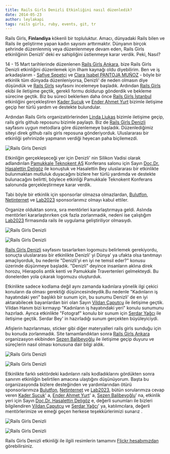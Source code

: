 ```yaml
---
title: Rails Girls Denizli Etkinliğini nasıl düzenledik?
date: 2014-05-23
author: leylakapi
tags: rails girls, ruby, events, git, tr
---
```


Rails Girls, **Finlandiya** kökenli bir  topluluktur. Amacı, dünyadaki Rails bilen ve Rails ile geliştirme yapan kadın sayısını arttırmaktır.
Dünyanın birçok şehrinde düzenlenmiş veya düzenlenmeye devam eden, Rails Girls etkinliğinin Denizli' deki ev sahipliğini üstlenmeye karar verdik. Peki, Nasıl?

14 - 15 Mart tarihlerinde düzenlenen [Rails Girls Ankara](http://railsgirls.com/ankara), bize Rails Girls Denizli etkinliğini düzenlemek için ilham kaynağı oldu diyebilirim. Ben ve iş arkadaşlarım - [Safiye Sepetçi](https://twitter.com/safiyesepetci)
ve [Clara Isabel PANTOJA MUÑOZ](https://twitter.com/klapancg) - böyle bir etkinlik tüm dünyada düzenleniyorsa, Denizli' de neden olmasın diye düşündük ve [Rails Girls](http://railsgirls.com/)
sayfasını incelemeye başladık. Ardından [Rails Girls](http://railsgirls.com/) ekibi ile iletişime geçtik, gerekli formu doldurup gönderdik ve bekleme sürecine geçtik.
Biz bu süreci beklerken daha önce [Rails Girls İstanbul](http://railsgirls.com/istanbul) etkinliğini gerçekleştiren [Kader Sucuk](https://twitter.com/sucuklukfasulye) ve [Ender Ahmet Yurt](https://twitter.com/enderahmetyurt) bizimle iletişime geçip
her türlü yardım ve destekte bulundular.

Ardından Rails Girls organizatörlerinden [Linda Liukas](https://twitter.com/lindaliukas) bizimle iletişime geçip, rails girls github reposunu bizimle paylaştı.
Biz de [Rails Girls Denizli](http://railsgirls.com/denizli) sayfasını uygun metodlara göre düzenlemeye başladık. Düzenlediğimiz siteyi direk github rails girls reposuna gönderiyorduk.
Uluslararası bir etkinliği şehrinizde yapmanın verdiği heyecan paha biçilemezdi.

![Rails Girls Denizli](../assets/images/articles/2014-05-23-rails-girls-event/railsgirls7.jpg)

Etkinliğin gerçekleşeceği yer için Denizli' nin Silikon Vadisi olarak adlandırılan [Pamukkale Teknokent AŞ](http://www.pauteknokent.com.tr/) Konferans salonu için
Sayın [Doç.Dr. Hasalettin Deligöz](http://hdeligoz.pau.edu.tr/?lang=en) ile konuştuk ve Hasalettin Bey uluslararası bir etkinlikte bulunmaktan mutluluk duyacağını bizlere her türlü yardımda ve destekte
bulunacağını belirtti, böylece etkinliği Pamukkale Teknokent Konferans salonunda gerçekleştirmeye karar verdik.

Tabi böyle bir etkinlik için sponsorlar olmazsa olmazlardan, [Bulutfon](https://www.bulutfon.com/?ref=1), [Netinternet](http://www.netinternet.com.tr/panel/aff.php?aff=916) ve
[Lab2023](http://lab2023.com/) sponsorlarımız olmayı kabul ettiler.

Organize olduktan sonra, sıra mentörleri kararlaştırmaya geldi. Aslında mentörleri kararlaştırırken çok fazla zorlanmadık, nedeni ise çalıştığım
[Lab2023](http://lab2023.com/) firmasında rails ile uygulama geliştiriliyor olmasıydı.

![Rails Girls Denizli](../assets/images/articles/2014-05-23-rails-girls-event/railsgirls1.jpg)

![Rails Girls Denizli](../assets/images/articles/2014-05-23-rails-girls-event/railsgirls2.jpg)

[Rails Girls Denizli](http://railsgirls.com/denizli) sayfasını tasarlarken logomuzu belirlemek gerekiyordu, sonuçta uluslararası bir etkinlikte Denizli' yi Dünya' ya
ufakta olsa tanıtmayı amaçlıyorduk, bu nedenle "Denizli'yi en iyi ne temsil eder?" konusu üzerinde düşünmeye başladık. "Denizli" deyince insanların aklına direk horozu, Hierapolis antik kenti ve Pamukkale Travertenleri gelmekteydi.
Bu donelerden yola çıkarak logomuzu oluşturduk.

Etkinlikte sadece kodlama değil aynı zamanda kadınlara yönelik ilgi çekici konuların da olması gerektiği düşüncesindeydik.Bu nedenle "Kadınların iş hayatındaki yeri"
başlıklı bir sunum için, bu sunumu Denizli' de en iyi aktarabilecek bayanlardan biri olan Sayın [Vildan Çaputçu](http://www.anjeads.com/tasarimcilar/vildan-caputcu) ile
iletişime geçtik. Vildan Hanım bizi kırmayıp "Kadınların iş hayatındaki yeri" konulu sunumunu hazırladı. Ayrıca etkinlikte "Fotograf" konulu bir sunum için [Serdar Yağcı](https://twitter.com/Sevliya)
ile iletişime geçtik. Serdar Bey' in hazırladığı sunum gerçekten büyüleyiciydi.


Afişlerin hazırlanması, sticker gibi diğer materyalleri rails girls sunduğu için bu konuda zorlanmadık. Site tamamlandıktan sonra [Rails Girls Ankara](http://railsgirls.com/ankara) organizasyon ekibinden [Sezen Balibeyoğlu](https://twitter.com/SezenBalibeyolu)
ile iletişime geçip duyuru ve süreçlerin nasıl olması konusuna dair bilgi aldık.

![Rails Girls Denizli](../assets/images/articles/2014-05-23-rails-girls-event/railsgirls3.jpg)

![Rails Girls Denizli](../assets/images/articles/2014-05-23-rails-girls-event/railsgirls4.jpg)

Etkinlikte farklı sektördeki kadınların rails kodladıklarını gördükten sonra sanırım etkinliğin belirtilen amacına ulaştığını düşünüyorum.
Başta bu organizasyonda bizlere desteğinden ve yardımlarından ötürü sponsorlarımıza [Bulutfon](https://www.bulutfon.com/?ref=1), [Netinternet](http://www.netinternet.com.tr/panel/aff.php?aff=916)
ve [Lab2023](http://lab2023.com/), bütün sorularımıza cevap veren [Kader Sucuk](https://twitter.com/sucuklukfasulye)' a, [Ender Ahmet Yurt](https://twitter.com/enderahmetyurt)' a, [Sezen Balibeyoğlu](https://twitter.com/SezenBalibeyolu)' na,
etkinlik yeri için Sayın [Doç.Dr. Hasalettin Deligöz](http://hdeligoz.pau.edu.tr/?lang=en) e, değerli sunumları ile bizleri bilgilendiren  [Vildan Çaputçu](http://www.anjeads.com/tasarimcilar/vildan-caputcu) ve [Serdar Yağcı](https://twitter.com/Sevliya)' ya, katılımcılara, değerli mentörlerimize ve emeği geçen herkese teşekkürlerimizi sunarız .

![Rails Girls Denizli](../assets/images/articles/2014-05-23-rails-girls-event/railsgirls5.jpg)

![Rails Girls Denizli](../assets/images/articles/2014-05-23-rails-girls-event/railsgirls6.jpg)

Rails Girls Denizli etkinliği ile ilgili resimlerin tamamını [Flickr hesabımızdan](https://www.flickr.com/photos/122188945@N05/sets/72157644393068979/) görebilirsiniz.
